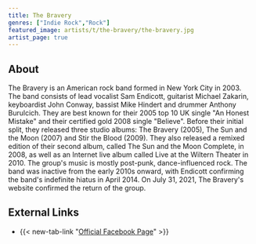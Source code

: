 ```yaml
---
title: The Bravery
genres: ["Indie Rock","Rock"]
featured_image: artists/t/the-bravery/the-bravery.jpg
artist_page: true
---
```

## About

The Bravery is an American rock band formed in New York City in 2003. The band consists of lead vocalist Sam Endicott, guitarist Michael Zakarin, keyboardist John Conway, bassist Mike Hindert and drummer Anthony Burulcich. They are best known for their 2005 top 10 UK single "An Honest Mistake" and their certified gold 2008 single "Believe". Before their initial split, they released three studio albums: The Bravery (2005), The Sun and the Moon (2007) and Stir the Blood (2009). They also released a remixed edition of their second album, called The Sun and the Moon Complete, in 2008, as well as an Internet live album called Live at the Wiltern Theater in 2010. The group's music is mostly post-punk, dance-influenced rock.
The band was inactive from the early 2010s onward, with Endicott confirming the band's indefinite hiatus in April 2014. On July 31, 2021, The Bravery's website confirmed the return of the group.



## External Links

- {{< new-tab-link "[Official Facebook Page](https://www.facebook.com/thebravery)" >}}

